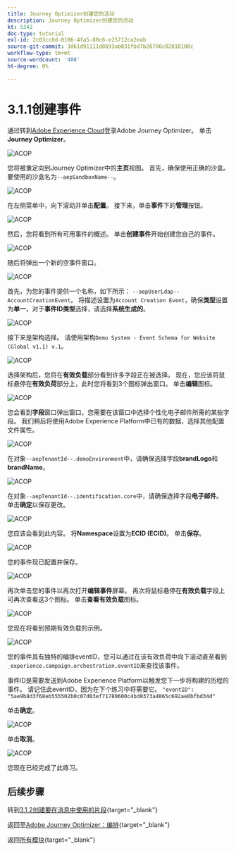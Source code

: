 ```yaml
---
title: Journey Optimizer创建您的活动
description: Journey Optimizer创建您的活动
kt: 5342
doc-type: tutorial
exl-id: 2c03cc8d-0106-4fa5-80c6-e25712ca2eab
source-git-commit: 3d61d91111d8693ab031fbd7b26706c02818108c
workflow-type: tm+mt
source-wordcount: '408'
ht-degree: 0%

---
```


# 3.1.1创建事件

通过转到[Adobe Experience Cloud](https://experience.adobe.com)登录Adobe Journey Optimizer。 单击&#x200B;**Journey Optimizer**。

![ACOP](./images/acophome.png)

您将被重定向到Journey Optimizer中的&#x200B;**主页**&#x200B;视图。 首先，确保使用正确的沙盒。 要使用的沙盒名为`--aepSandboxName--`。

![ACOP](./images/acoptriglp.png)

在左侧菜单中，向下滚动并单击&#x200B;**配置**。 接下来，单击&#x200B;**事件**&#x200B;下的&#x200B;**管理**&#x200B;按钮。

![ACOP](./images/acopmenu.png)

然后，您将看到所有可用事件的概述。 单击&#x200B;**创建事件**&#x200B;开始创建您自己的事件。

![ACOP](./images/emptyevent.png)

随后将弹出一个新的空事件窗口。

![ACOP](./images/emptyevent1.png)

首先，为您的事件提供一个名称，如下所示： `--aepUserLdap--AccountCreationEvent`。
将描述设置为`Account Creation Event`，确保&#x200B;**类型**&#x200B;设置为&#x200B;**单一**，对于&#x200B;**事件ID类型**&#x200B;选择，请选择&#x200B;**系统生成的**。

![ACOP](./images/eventdescription.png)

接下来是架构选择。 请使用架构`Demo System - Event Schema for Website (Global v1.1) v.1`。

![ACOP](./images/eventschema.png)

选择架构后，您将在&#x200B;**有效负载**&#x200B;部分看到许多字段正在被选择。 现在，您应该将鼠标悬停在&#x200B;**有效负荷**&#x200B;部分上，此时您将看到3个图标弹出窗口。 单击&#x200B;**编辑**&#x200B;图标。

![ACOP](./images/eventpayload.png)

您会看到&#x200B;**字段**&#x200B;窗口弹出窗口，您需要在该窗口中选择个性化电子邮件所需的某些字段。  我们稍后将使用Adobe Experience Platform中已有的数据，选择其他配置文件属性。

![ACOP](./images/eventfields.png)

在对象`--aepTenantId--.demoEnvironment`中，请确保选择字段&#x200B;**brandLogo**&#x200B;和&#x200B;**brandName**。

![ACOP](./images/eventpayloadbr.png)

在对象`--aepTenantId--.identification.core`中，请确保选择字段&#x200B;**电子邮件**。 单击&#x200B;**确定**&#x200B;以保存更改。

![ACOP](./images/eventpayloadbrid.png)

您应该会看到此内容。 将&#x200B;**Namespace**&#x200B;设置为&#x200B;**ECID (ECID)**。 单击&#x200B;**保存**。

![ACOP](./images/eventsave.png)

您的事件现已配置并保存。

![ACOP](./images/eventdone.png)

再次单击您的事件以再次打开&#x200B;**编辑事件**&#x200B;屏幕。 再次将鼠标悬停在&#x200B;**有效负载**&#x200B;字段上可再次查看这3个图标。 单击&#x200B;**查看有效负载**&#x200B;图标。

![ACOP](./images/viewevent.png)

您现在将看到预期有效负载的示例。

![ACOP](./images/fullpayload.png)

您的事件具有独特的编排eventID，您可以通过在该有效负荷中向下滚动直至看到`_experience.campaign.orchestration.eventID`来查找该事件。

事件ID是需要发送到Adobe Experience Platform以触发您下一步将构建的历程的事件。 请记住此eventID，因为在下个练习中将需要它。
`"eventID": "5ae9b8d3f68eb555502b0c07d03ef71780600c4bd0373a4065c692ae0bfbd34d"`

单击&#x200B;**确定**。

![ACOP](./images/payloadeventID.png)

单击&#x200B;**取消**。

![ACOP](./images/payloadeventID1.png)

您现在已经完成了此练习。

## 后续步骤

转到[3.1.2创建要在消息中使用的片段](./ex2.md){target="_blank"}

返回至[Adobe Journey Optimizer：编排](./journey-orchestration-create-account.md){target="_blank"}

返回[所有模块](./../../../../overview.md){target="_blank"}
